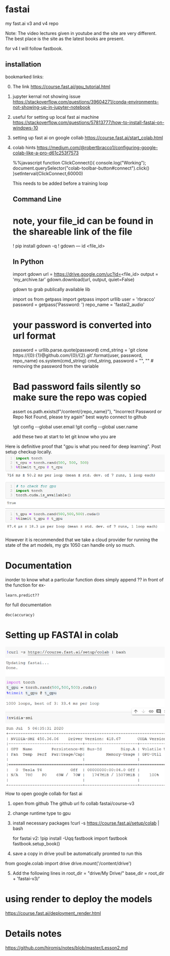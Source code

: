# fastai
my fast.ai v3 and v4 repo
 
Note: The video lectures given in youtube and the site are very different. The best place is the site as the latest books are present.

for v4 I will follow fastbook.

## installation

bookmarked links: 



0. The link
https://course.fast.ai/gpu_tutorial.html

1. jupyter kernal not showing issue
https://stackoverflow.com/questions/39604271/conda-environments-not-showing-up-in-jupyter-notebook

2. useful for setting up local fast ai machine
https://stackoverflow.com/questions/57813777/how-to-install-fastai-on-windows-10

3. setting up fast ai on google collab
https://course.fast.ai/start_colab.html

4. colab hints 
https://medium.com/@robertbracco1/configuring-google-colab-like-a-pro-d61c253f7573

    %%javascript
    function ClickConnect(){
    console.log("Working");
    document.querySelector("colab-toolbar-button#connect").click()
    }setInterval(ClickConnect,60000)

    This needs to be added before a training loop

    ## Command Line
    # note, your file_id can be found in the shareable link of the file
    ! pip install gdown -q
    ! gdown — id <file_id>
    ## In Python
    import gdown
    url = https://drive.google.com/uc?id=<file_id>
    output = 'my_archive.tar'
    gdown.download(url, output, quiet=False)

    gdown to grab publically available lib

    import os
    from getpass import getpass
    import urllib
    user = 'rbracco'
    password = getpass('Password: ')
    repo_name = 'fastai2_audio'
    # your password is converted into url format
    password = urllib.parse.quote(password)
    cmd_string = 'git clone https://{0}:{1}@github.com/{0}/{2}.git'.format(user, password, repo_name)
    os.system(cmd_string)
    cmd_string, password = "", "" # removing the password from the variable
    # Bad password fails silently so make sure the repo was copied
    assert os.path.exists(f"/content/{repo_name}"), "Incorrect Password or Repo Not Found, please try again"
    best wayto connect to github

    !git config --global user.email <YOUR EMAIL>
    !git config --global user.name <YOUR NAME>

    add these two at start to let git know who you are

    
Here is definitive proof that "gpu is what you need for deep learning".
Post setup checkup locally.
![](cpu_vs_gpu.png)

However it is recommended that we take a cloud provider for running the state of the art models, my gtx 1050 can handle only so much.

# Documentation

inorder to know what a particular function does simply append ?? in front of the function
for ex-

`learn.predict??`

for full documentation

`doc(accuracy)`

# Setting up FASTAI in colab

![](colab_gpu.png)

How to open google collab for fast ai
1. open from github
    The github url fo collab
    fastai/course-v3

2. change runtime type to gpu

3. install necessary packages
    !curl -s https://course.fast.ai/setup/colab | bash

   for fastai v2:
   !pip install -Uqq fastbook
    import fastbook
    fastbook.setup_book()

4. save a copy in drive
youll be automatically promted to run this

from google.colab import drive
drive.mount('/content/drive')

5. Add the following lines in
    root_dir = "drive/My Drive/" 
    base_dir = root_dir + 'fastai-v3/' 

# using render to deploy the models

https://course.fast.ai/deployment_render.html

# Details notes
https://github.com/hiromis/notes/blob/master/Lesson2.md
